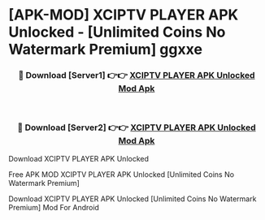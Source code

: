 # [APK-MOD] XCIPTV PLAYER APK Unlocked - [Unlimited Coins No Watermark Premium] ggxxe



<div align="center">
<h3>🔴 Download [Server1] 👉👉 <a href="https://momento.my/?title=XCIPTV_PLAYER_APK_Unlocked">XCIPTV PLAYER APK Unlocked Mod Apk</a></h3><br>

<h3>🔴 Download [Server2] 👉👉 <a href="https://momento.my/?title=XCIPTV_PLAYER_APK_Unlocked">XCIPTV PLAYER APK Unlocked Mod Apk</a></h3>
</div>



Download XCIPTV PLAYER APK Unlocked 

Free APK MOD XCIPTV PLAYER APK Unlocked [Unlimited Coins No Watermark Premium]

Download XCIPTV PLAYER APK Unlocked [Unlimited Coins No Watermark Premium] Mod For Android

